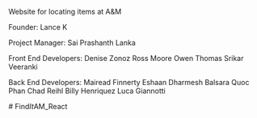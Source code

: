 Website for locating items at A&amp;M

Founder: 
Lance K

Project Manager: 
Sai Prashanth Lanka

Front End Developers:
Denise Zonoz
Ross Moore
Owen Thomas
Srikar Veeranki

Back End Developers:
Mairead Finnerty
Eshaan Dharmesh Balsara
Quoc Phan
Chad Reihl
Billy Henriquez
Luca Giannotti

#   F i n d _ I t _ A M _ R e a c t 
 
 
